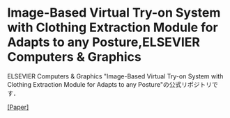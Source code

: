 # Image-Based Virtual Try-on System with Clothing Extraction Module for Adapts to any Posture,ELSEVIER Computers & Graphics
ELSEVIER Computers & Graphics "Image-Based Virtual Try-on System with Clothing Extraction Module for Adapts to any Posture"の公式リポジトリです．

[[Paper]](https://www.sciencedirect.com/science/article/abs/pii/S0097849322001091)
